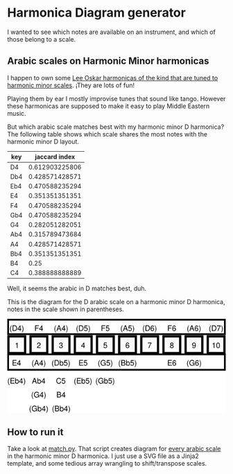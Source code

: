 # Harmonica Diagram generator

I wanted to see which notes are available on an instrument, and which
of those belong to a scale.


## Arabic scales on Harmonic Minor harmonicas

I happen to own some [Lee Oskar harmonicas of the kind that are tuned to harmonic minor scales](http://leeoskar.com/harmonic-minor-harmonica/). ¡They are lots of fun!

Playing them by ear I mostly improvise tunes that sound like
tango. However these harmonicas are supposed to make it easy to play
Middle Eastern music.

But which arabic scale matches best with my harmonic minor D
harmonica? The following table shows which scale shares the most notes
with the harmonic minor D layout.

|key  | jaccard index  |
|-----|----------------|
|D4   |0.612903225806|
|Db4  |0.428571428571|
|Eb4  |0.470588235294|
|E4   |0.351351351351|
|F4   |0.470588235294|
|Gb4  |0.470588235294|
|G4   |0.282051282051|
|Ab4  |0.315789473684|
|A4   |0.428571428571|
|Bb4  |0.351351351351|
|B4   |0.25|
|C4   |0.388888888889|

Well, it seems the arabic in D matches best, duh.

This is the diagram for the D arabic scale on a harmonic minor D
harmonica, notes in the scale shown in parentheses.

<img src="arabic_Dhm_diagrams/arabic_D4_Dhm_harp.png">


## How to run it

Take a look at [match.py](match.py). That script creates diagram
for [every arabic scale](arabic_Dhm_diagrams) in the harmonic minor D
harmonica. I just use a SVG file as a Jinja2 template, and some
tedious array wrangling to shift/transpose scales.
